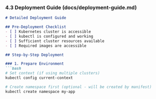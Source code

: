 ### 4.3 Deployment Guide (docs/deployment-guide.md)
```markdown
# Detailed Deployment Guide

## Pre-Deployment Checklist
- [ ] Kubernetes cluster is accessible
- [ ] kubectl is configured and working
- [ ] Sufficient cluster resources available
- [ ] Required images are accessible

## Step-by-Step Deployment

### 1. Prepare Environment
```bash
# Set context (if using multiple clusters)
kubectl config current-context

# Create namespace first (optional - will be created by manifest)
kubectl create namespace my-app
